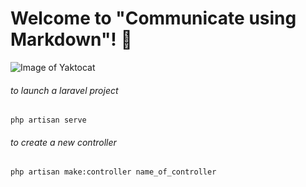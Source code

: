 # Welcome to "Communicate using Markdown"! 👋

![Image of Yaktocat](https://octodex.github.com/images/yaktocat.png)

###### to launch a laravel project
```php artisan serve```
###### to create a new controller
```php artisan make:controller name_of_controller```
